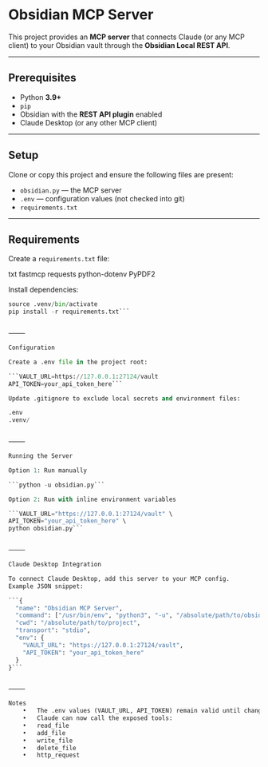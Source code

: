 
# Obsidian MCP Server

This project provides an **MCP server** that connects Claude (or any MCP client) to your Obsidian vault through the **Obsidian Local REST API**.

---

## Prerequisites

- Python **3.9+**  
- `pip`  
- Obsidian with the **REST API plugin** enabled  
- Claude Desktop (or any other MCP client)  

---

## Setup

Clone or copy this project and ensure the following files are present:

- `obsidian.py` — the MCP server  
- `.env` — configuration values (not checked into git)  
- `requirements.txt`  

---

## Requirements

Create a `requirements.txt` file:

txt
fastmcp
requests
python-dotenv
PyPDF2

Install dependencies:

```python -m venv .venv
source .venv/bin/activate
pip install -r requirements.txt```


⸻

Configuration

Create a .env file in the project root:

```VAULT_URL=https://127.0.0.1:27124/vault
API_TOKEN=your_api_token_here```

Update .gitignore to exclude local secrets and environment files:

.env
.venv/


⸻

Running the Server

Option 1: Run manually

```python -u obsidian.py```

Option 2: Run with inline environment variables

```VAULT_URL="https://127.0.0.1:27124/vault" \
API_TOKEN="your_api_token_here" \
python obsidian.py```


⸻

Claude Desktop Integration

To connect Claude Desktop, add this server to your MCP config.
Example JSON snippet:

```{
  "name": "Obsidian MCP Server",
  "command": ["/usr/bin/env", "python3", "-u", "/absolute/path/to/obsidian.py"],
  "cwd": "/absolute/path/to/project",
  "transport": "stdio",
  "env": {
    "VAULT_URL": "https://127.0.0.1:27124/vault",
    "API_TOKEN": "your_api_token_here"
  }
}```


⸻

Notes
	•	The .env values (VAULT_URL, API_TOKEN) remain valid until changed in Obsidian.
	•	Claude can now call the exposed tools:
	•	read_file
	•	add_file
	•	write_file
	•	delete_file
	•	http_request
